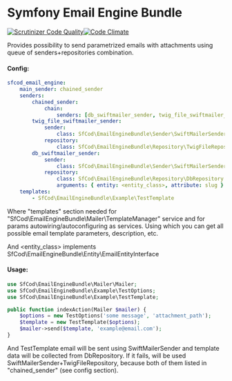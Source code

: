 Symfony Email Engine Bundle
===========================

[![Scrutinizer Code Quality](https://scrutinizer-ci.com/g/sfcod/email-engine/badges/quality-score.png?b=master)](https://scrutinizer-ci.com/g/sfcod/email-engine/?branch=master)[![Code Climate](https://codeclimate.com/github/sfcod/email-engine/badges/gpa.svg)](https://codeclimate.com/github/sfcod/email-engine)

Provides possibility to send parametrized emails with attachments using queue of senders+repositories combination.

#### Config:
```yaml
sfcod_email_engine:
    main_sender: chained_sender
    senders:
        chained_sender:
            chain:
                senders: [db_swiftmailer_sender, twig_file_swiftmailer_sender]
        twig_file_swiftmailer_sender:
            sender:
                class: SfCod\EmailEngineBundle\Sender\SwiftMailerSender
            repository:
                class: SfCod\EmailEngineBundle\Repository\TwigFileRepository
        db_swiftmailer_sender:
            sender:
                class: SfCod\EmailEngineBundle\Sender\SwiftMailerSender
            repository:
                class: SfCod\EmailEngineBundle\Repository\DbRepository
                arguments: { entity: <entity_class>, attribute: slug }
    templates:
        - SfCod\EmailEngineBundle\Example\TestTemplate
```

Where "templates" section needed for "SfCod\EmailEngineBundle\Mailer\TemplateManager" service and for params autowiring/autoconfiguring as services.
Using which you can get all possible email template parameters, description, etc.

And <entity_class> implements SfCod\EmailEngineBundle\Entity\EmailEntityInterface

#### Usage:

```php
use SfCod\EmailEngineBundle\Mailer\Mailer;
use SfCod\EmailEngineBundle\Example\TestOptions;
use SfCod\EmailEngineBundle\Example\TestTemplate;

public function indexAction(Mailer $mailer) {
    $options = new TestOptions('some message', 'attachment_path');
    $template = new TestTemplate($options);
    $mailer->send($template, 'example@email.com');
}
```

And TestTemplate email will be sent using SwiftMailerSender and template data will be collected from DbRepository.
If it fails, will be used SwiftMailerSender+TwigFileRepository, because both of them listed in "chained_sender" (see config section).